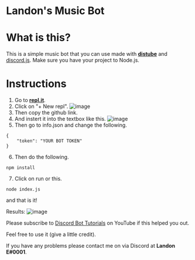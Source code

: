 # Landon's Music Bot

# What is this?
This is a simple music bot that you can use made with **[distube](https://distube.js.org/index.html#/)** and [discord.js](https://discord.js.org/#/).
Make sure you have your project to Node.js.

# Instructions
1. Go to **[repl.it](https://replit.com/)**.
2. Click on "+ New repl".
![image](https://user-images.githubusercontent.com/75545991/126704385-4fa4daa3-4bb7-4dca-8c48-e2cfe176b7e8.png)
3. Then copy the github link.
4. And instert it into the textbox like this.
![image](https://user-images.githubusercontent.com/75545991/126704631-12ab8885-1b90-4898-b1d6-b434d87360eb.png)
5. Then go to info.json and change the following.
```
{
    "token": "YOUR BOT TOKEN"
}
```
6. Then do the following.
```
npm install
```
7. Click on run or this.
```
node index.js
```

and that is it!

Results:
![image](https://user-images.githubusercontent.com/75545991/126708328-5707f6cb-bc75-4f49-869a-e65ef07730b2.png)

Please subscribe to [Discord Bot Tutorials](https://www.youtube.com/channel/UCQqkYv3qVlpvc4_n1M8PA4w?sub_confirmation=1) on YouTube if this helped you out.

Feel free to use it (give a little credit).

If you have any problems please contact me on via Discord at **Landon E#0001**.
